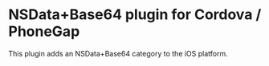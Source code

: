 NSData+Base64 plugin for Cordova / PhoneGap
======================================================

This plugin adds an NSData+Base64 category to the iOS platform.
